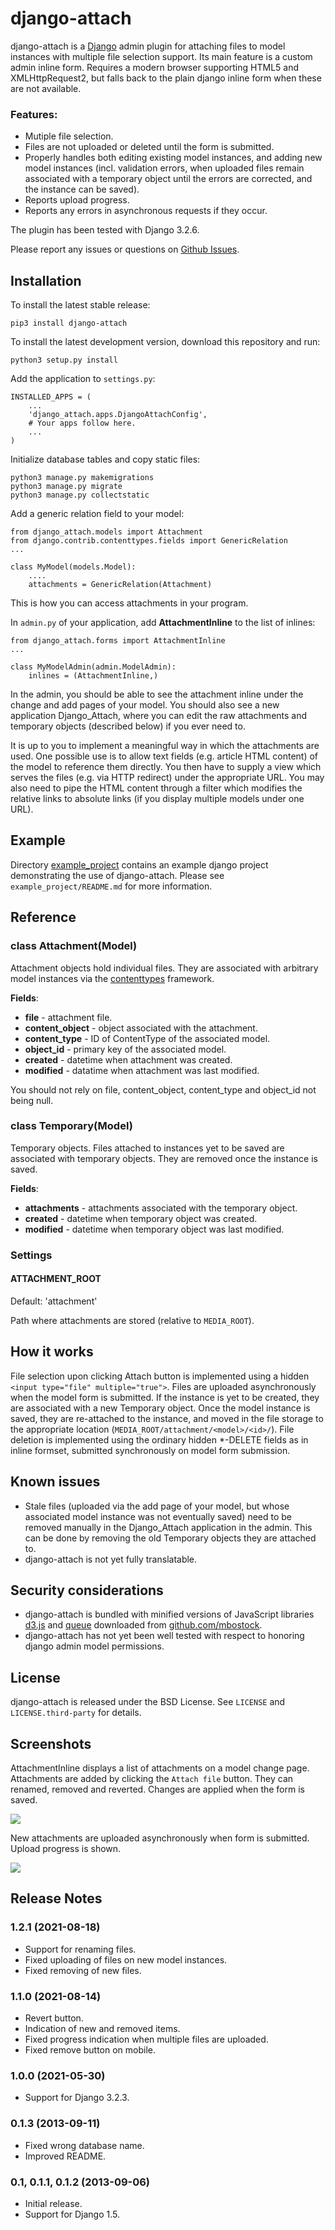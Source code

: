 django-attach
=============

django-attach is a [Django](https://www.djangoproject.com) admin plugin for
attaching files to model instances with multiple file selection support. Its main
feature is a custom admin inline form. Requires a modern browser supporting
HTML5 and XMLHttpRequest2, but falls back to the plain django inline form when
these are not available.

### Features:

* Mutiple file selection.
* Files are not uploaded or deleted until the form is submitted.
* Properly handles both editing existing model instances, and adding new
  model instances (incl. validation errors, when uploaded files remain
  associated with a temporary object until the errors are corrected,
  and the instance can be saved).
* Reports upload progress.
* Reports any errors in asynchronous requests if they occur.

The plugin has been tested with Django 3.2.6.

Please report any issues or questions on
[Github Issues](https://github.com/peterkuma/django-attach/issues).

Installation
------------

To install the latest stable release:

    pip3 install django-attach

To install the latest development version, download this repository and run:

    python3 setup.py install

Add the application to `settings.py`:

    INSTALLED_APPS = (
        ...
        'django_attach.apps.DjangoAttachConfig',
        # Your apps follow here.
        ...
    )

Initialize database tables and copy static files:

    python3 manage.py makemigrations
    python3 manage.py migrate
    python3 manage.py collectstatic

Add a generic relation field to your model:

    from django_attach.models import Attachment
    from django.contrib.contenttypes.fields import GenericRelation
    ...

    class MyModel(models.Model):
        ....
        attachments = GenericRelation(Attachment)

This is how you can access attachments in your program.

In `admin.py` of your application, add **AttachmentInline** to the list of
inlines:

    from django_attach.forms import AttachmentInline
    ...

    class MyModelAdmin(admin.ModelAdmin):
        inlines = (AttachmentInline,)

In the admin, you should be able to see the attachment inline under the
change and add pages of your model. You should also see a new application
Django_Attach, where you can edit the raw attachments and temporary objects
(described below) if you ever need to.

It is up to you to implement a meaningful way in which the attachments are
used. One possible use is to allow text fields (e.g. article HTML content)
of the model to reference them directly. You then have to supply a view
which serves the files (e.g. via HTTP redirect) under the appropriate URL.
You may also need to pipe the HTML content through a filter which modifies
the relative links to absolute links (if you display multiple models
under one URL).

Example
-------

Directory [example_project](example_project) contains an example
django project demonstrating the use of django-attach.
Please see `example_project/README.md` for more information.

Reference
---------

### class Attachment(Model)

Attachment objects hold individual files. They are associated with arbitrary
model instances via the
[contenttypes](https://docs.djangoproject.com/en/dev/ref/contrib/contenttypes/)
framework.

**Fields**:

- **file** - attachment file.
- **content_object** - object associated with the attachment.
- **content_type** - ID of ContentType of the associated model.
- **object_id** - primary key of the associated model.
- **created** - datetime when attachment was created.
- **modified** - datatime when attachment was last modified.

You should not rely on file, content\_object, content\_type and object\_id
not being null.

### class Temporary(Model)

Temporary objects. Files attached to instances yet to be saved are associated
with temporary objects. They are removed once the instance is saved.

**Fields**:

- **attachments** - attachments associated with the temporary object.
- **created** - datetime when temporary object was created.
- **modified** - datetime when temporary object was last modified.

### Settings

#### ATTACHMENT_ROOT

Default: 'attachment'

Path where attachments are stored (relative to `MEDIA_ROOT`).

How it works
------------

File selection upon clicking Attach button is implemented using a hidden
`<input type="file" multiple="true">`. Files are uploaded asynchronously
when the model form is submitted. If the instance is yet to be created,
they are associated with a new Temporary object. Once the model instance
is saved, they are re-attached to the instance, and moved in the file storage
to the appropriate location (`MEDIA_ROOT/attachment/<model>/<id>/`).
File deletion is implemented using the ordinary hidden \*-DELETE fields
as in inline formset, submitted synchronously on model form submission.

Known issues
------------

* Stale files (uploaded via the add page of your model, but whose associated
model instance was not eventually saved) need to be removed manually in the
Django_Attach application in the admin. This can be done by removing the old
Temporary objects they are attached to.
* django-attach is not yet fully translatable.

Security considerations
-----------------------

* django-attach is bundled with minified versions of JavaScript libraries
  [d3.js](http://d3js.org/) and [queue](https://github.com/mbostock/queue)
  downloaded from [github.com/mbostock](https://github.com/mbostock).
* django-attach has not yet been well tested with respect to honoring
  django admin model permissions.

License
-------

django-attach is released under the BSD License.
See `LICENSE` and `LICENSE.third-party` for details.

Screenshots
-----------

AttachmentInline displays a list of attachments on a model change page.
Attachments are added by clicking the `Attach file` button. They can renamed,
removed and reverted. Changes are applied when the form is saved.

![](https://github.com/peterkuma/django-attach/raw/master/screenshots/1.png)

New attachments are uploaded asynchronously when form is submitted. Upload
progress is shown.

![](https://github.com/peterkuma/django-attach/raw/master/screenshots/2.png)

Release Notes
-------------

### 1.2.1 (2021-08-18)

- Support for renaming files.
- Fixed uploading of files on new model instances.
- Fixed removing of new files.

### 1.1.0 (2021-08-14)

- Revert button.
- Indication of new and removed items.
- Fixed progress indication when multiple files are uploaded.
- Fixed remove button on mobile.

### 1.0.0 (2021-05-30)

- Support for Django 3.2.3.

### 0.1.3 (2013-09-11)

- Fixed wrong database name.
- Improved README.

### 0.1, 0.1.1, 0.1.2 (2013-09-06)

- Initial release.
- Support for Django 1.5.
